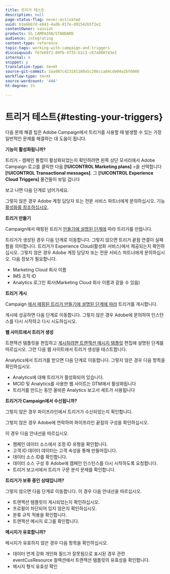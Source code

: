 ```yaml
---
title: 트리거 테스트
description: null
page-status-flag: never-activated
uuid: b3a6667d-e843-4ad6-817e-d91542b5f2e2
contentOwner: sauviat
products: SG_CAMPAIGN/STANDARD
audience: integrating
content-type: reference
topic-tags: working-with-campaign-and-triggers
discoiquuid: f67e69f2-09fb-4f33-b2c3-c67a060743e3
internal: n
snippet: y
translation-type: tm+mt
source-git-commit: 3aa987c423181180a5c20bcca04cde04a2bf6086
workflow-type: tm+mt
source-wordcount: '444'
ht-degree: 1%

---
```



# 트리거 테스트{#testing-your-triggers}

다음 문제 해결 팁은 Adobe Campaign에서 트리거를 사용할 때 발생할 수 있는 가장 일반적인 문제를 해결하는 데 도움이 됩니다.

**기능이 활성화됩니까?**

트리거 - 캠페인 통합이 활성화되었는지 확인하려면 왼쪽 상단 모서리에서 Adobe Campaign 로고를 클릭한 다음 **[!UICONTROL Marketing plans]** >을 선택합니다 **[!UICONTROL Transactional messages]**. 그 **[!UICONTROL Experience Cloud Triggers]** 물건들이 보일 겁니다

보고 나면 다음 단계로 넘어가세요.

그렇지 않은 경우 Adobe 계정 담당자 또는 전문 서비스 파트너에게 문의하십시오. 기능 [활성화를 참조하십시오](../../integrating/using/configuring-triggers-in-experience-cloud.md#activating-the-functionality).

**트리거 만들기**

Campaign에서 매핑된 트리거 [만들기에 설명된 단계에](../../integrating/using/using-triggers-in-campaign.md#creating-a-mapped-trigger-in-campaign) 따라 트리거를 만듭니다.

트리거가 생성된 경우 다음 단계로 이동합니다. 그렇지 않으면 트리거 끝점 연결이 실패함을 의미합니다. 트리거가 Experience Cloud(활성화 서비스)에서 제공되는지 확인하십시오. 그렇지 않은 경우 Adobe 계정 담당자 또는 전문 서비스 파트너에게 문의하십시오. 다음 정보가 필요합니다.

* Marketing Cloud 회사 이름
* IMS 조직 ID
* Analytics 로그인 회사(Marketing Cloud 회사 이름과 같을 수 있음)

**트리거 게시**

Campaign [에서 매핑된 트리거 만들기에 설명된 단계에 따라](../../integrating/using/using-triggers-in-campaign.md#creating-a-mapped-trigger-in-campaign) 트리거를 게시합니다.

게시에 성공하면 다음 단계로 이동합니다. 그렇지 않은 경우 Adobe에 문의하여 인스턴스를 다시 시작하고 다시 시도하십시오.

**웹 사이트에서 트리거 생성**

트랜잭션 템플릿을 편집하고 [게시하려면 트랜잭션 메시지 템플릿](../../integrating/using/using-triggers-in-campaign.md#editing-the-transactional-message-template) 편집에 설명된 단계를 따르십시오. 그런 다음 웹 사이트에서 트리거 생성을 테스트합니다.

Analytics에서 트리거를 받으면 다음 단계로 이동합니다. 그렇지 않은 경우 다음 항목을 확인하십시오.

* Analytics에 대해 트리거가 활성화되어 있습니다.
* MCID 및 Analytics를 사용한 웹 사이트는 DTM에서 활성화됩니다
* 트리거를 만드는 동안 올바른 Analytics 보고서 세트가 사용됩니다

**트리거가 Campaign에서 수신됩니까?**

그렇지 않은 경우 파이프라인에서 트리거가 수신되었는지 확인합니다.

그렇지 않은 경우 Adobe에 연락하여 파이프라인 끝점의 구성을 확인하십시오.

이 경우 다음 안내선을 따르십시오.

* 캠페인 데이터 소스에서 조정 ID 유형을 확인합니다.
* 고객 ID 데이터 데이터는 고객 속성을 통해 만들어집니다.
* 데이터 소스 ID를 확인합니다.
* 데이터 소스 구성 후 Adobe에 캠페인 인스턴스를 다시 시작하도록 요청합니다.
* 트리거 보고서에서 트리거 구문 분석 문제를 확인합니다.

**트리거가 보류 중인 상태입니까?**

그렇지 않으면 다음 단계로 이동합니다. 이 경우 다음 안내선을 따르십시오.

* 트랜잭션 템플릿이 게시되었는지 확인하십시오.
* 프로필이 차단되어 있지 않은지 확인하십시오.
* 분류 규칙 적용을 확인합니다.
* 트랜잭션 메시지 로그를 확인합니다.

**메시지가 유효합니까?**

메시지가 유효하지 않은 경우 다음 항목을 확인하십시오.

* 데이터 연계 강화 개인화 필드가 잘못됨으로 표시된 경우 관련 eventCusResource 컬렉션에서 트랜잭션 템플릿의 유효성을 확인합니다.
* 메시지 형식 유효성 확인


